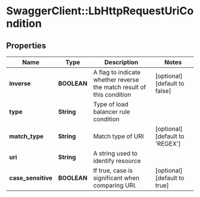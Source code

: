 # SwaggerClient::LbHttpRequestUriCondition

## Properties
Name | Type | Description | Notes
------------ | ------------- | ------------- | -------------
**inverse** | **BOOLEAN** | A flag to indicate whether reverse the match result of this condition | [optional] [default to false]
**type** | **String** | Type of load balancer rule condition | 
**match_type** | **String** | Match type of URI | [optional] [default to &#39;REGEX&#39;]
**uri** | **String** | A string used to identify resource | 
**case_sensitive** | **BOOLEAN** | If true, case is significant when comparing URI.  | [optional] [default to true]


